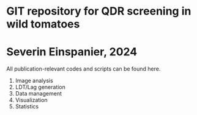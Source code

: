 # GIT repository for QDR screening in wild tomatoes
# Severin Einspanier, 2024 

All publication-relevant codes and scripts can be found here.

1) Image analysis
2) LDT/Lag generation
3) Data management
4) Visualization
5) Statistics
